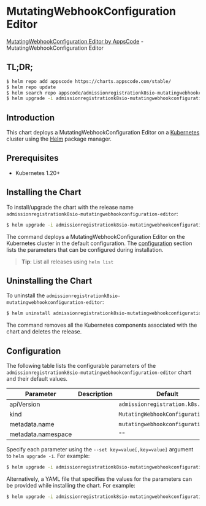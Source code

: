 # MutatingWebhookConfiguration Editor

[MutatingWebhookConfiguration Editor by AppsCode](https://appscode.com) - MutatingWebhookConfiguration Editor

## TL;DR;

```bash
$ helm repo add appscode https://charts.appscode.com/stable/
$ helm repo update
$ helm search repo appscode/admissionregistrationk8sio-mutatingwebhookconfiguration-editor --version=v0.22.0
$ helm upgrade -i admissionregistrationk8sio-mutatingwebhookconfiguration-editor appscode/admissionregistrationk8sio-mutatingwebhookconfiguration-editor -n default --create-namespace --version=v0.22.0
```

## Introduction

This chart deploys a MutatingWebhookConfiguration Editor on a [Kubernetes](http://kubernetes.io) cluster using the [Helm](https://helm.sh) package manager.

## Prerequisites

- Kubernetes 1.20+

## Installing the Chart

To install/upgrade the chart with the release name `admissionregistrationk8sio-mutatingwebhookconfiguration-editor`:

```bash
$ helm upgrade -i admissionregistrationk8sio-mutatingwebhookconfiguration-editor appscode/admissionregistrationk8sio-mutatingwebhookconfiguration-editor -n default --create-namespace --version=v0.22.0
```

The command deploys a MutatingWebhookConfiguration Editor on the Kubernetes cluster in the default configuration. The [configuration](#configuration) section lists the parameters that can be configured during installation.

> **Tip**: List all releases using `helm list`

## Uninstalling the Chart

To uninstall the `admissionregistrationk8sio-mutatingwebhookconfiguration-editor`:

```bash
$ helm uninstall admissionregistrationk8sio-mutatingwebhookconfiguration-editor -n default
```

The command removes all the Kubernetes components associated with the chart and deletes the release.

## Configuration

The following table lists the configurable parameters of the `admissionregistrationk8sio-mutatingwebhookconfiguration-editor` chart and their default values.

|     Parameter      | Description |                   Default                    |
|--------------------|-------------|----------------------------------------------|
| apiVersion         |             | <code>admissionregistration.k8s.io/v1</code> |
| kind               |             | <code>MutatingWebhookConfiguration</code>    |
| metadata.name      |             | <code>mutatingwebhookconfiguration</code>    |
| metadata.namespace |             | <code>""</code>                              |


Specify each parameter using the `--set key=value[,key=value]` argument to `helm upgrade -i`. For example:

```bash
$ helm upgrade -i admissionregistrationk8sio-mutatingwebhookconfiguration-editor appscode/admissionregistrationk8sio-mutatingwebhookconfiguration-editor -n default --create-namespace --version=v0.22.0 --set apiVersion=admissionregistration.k8s.io/v1
```

Alternatively, a YAML file that specifies the values for the parameters can be provided while
installing the chart. For example:

```bash
$ helm upgrade -i admissionregistrationk8sio-mutatingwebhookconfiguration-editor appscode/admissionregistrationk8sio-mutatingwebhookconfiguration-editor -n default --create-namespace --version=v0.22.0 --values values.yaml
```
